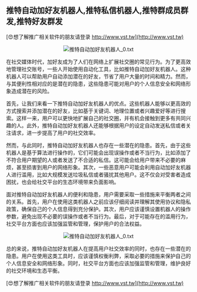 ## **推特自动加好友机器人,推特私信机器人,推特群成员群发,推特好友群发**

[😍想了解推广相关软件的朋友请登录 http://www.vst.tw](http://www.vst.tw)

 <center><img src="https://vst.tw/MP4/tuiguang/png/4.png" alt="推特自动加好友机器人_0.txt"></center>

在社交媒体时代，加好友成为了人们在网络上扩展社交圈的常见行为。为了更高效地管理社交账号，一些人开始使用自动化工具，比如推特自动加好友机器人。这种机器人可以帮助用户自动添加潜在的好友，节省了用户大量的时间和精力。然而，与其便利性相对应的是潜在的隐患，这些隐患可能对用户的个人信息安全和网络形象造成潜在的风险。

首先，让我们来看一下推特自动加好友机器人的优点。这些机器人能够以更高效的方式搜索并添加潜在的好友，比如基于关键词、地理位置或者兴趣爱好等进行搜索。这样一来，用户可以更快地扩展自己的社交圈，并有机会接触到更多有共同兴趣的人。此外，推特自动加好友机器人还能够根据用户的设定自动发送私信或者关注请求，进一步提高了用户的社交效率。

然而，与此同时，推特自动加好友机器人也存在一些潜在的隐患。首先，由于这些机器人是基于算法进行操作的，它们可能会出现误操作或者不当行为，比如添加了不符合用户期望的人或者发送了不合适的私信。这可能会给用户带来不必要的麻烦，甚至损害到用户的网络形象。其次，一些恶意用户可能会利用自动加好友机器人进行滥用，比如大规模发送垃圾私信或者骚扰其他用户。这不仅会对受害者造成困扰，也会给社交平台的生态环境带来负面影响。

面对推特自动加好友机器人的便利和隐患，用户需要采取一些措施来平衡两者之间的关系。首先，用户在使用这类机器人之前应该仔细阅读并理解其使用协议和隐私政策，确保自己的个人信息得到充分保护。其次，用户应该谨慎设置机器人的操作参数，避免出现不必要的误操作或者不当行为。最后，对于可能存在的滥用行为，社交平台方面也应该加强监管和管理，保护用户的合法权益。

 <center><img src="https://vst.tw/MP4/tuiguang/png/3.png" alt="推特自动加好友机器人_0.txt"></center>

总的来说，推特自动加好友机器人在提高用户社交效率的同时，也存在一些潜在的隐患。用户在使用这类工具时，应该谨慎权衡利弊，采取必要的措施来保护自己的个人信息安全和网络形象。同时，社交平台方面也应该加强监管和管理，维护良好的社交环境和生态平衡。

[😍想了解推广相关软件的朋友请登录 http://www.vst.tw](http://www.vst.tw)



